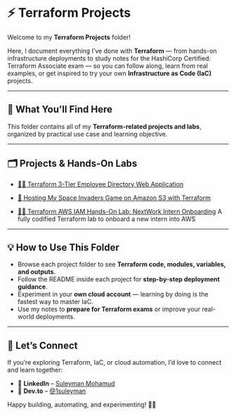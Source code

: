 # ⚡ Terraform Projects

Welcome to my **Terraform Projects** folder!  

Here, I document everything I’ve done with **Terraform** — from hands-on infrastructure deployments to study notes for the HashiCorp Certified: Terraform Associate exam — so you can follow along, learn from real examples, or get inspired to try your own **Infrastructure as Code (IaC)** projects.

---

## 🚀 What You'll Find Here

This folder contains all of my **Terraform-related projects and labs**, organized by practical use case and learning objective.

---

## 🗂️ Projects & Hands-On Labs

- [🧑‍💻 Terraform 3-Tier Employee Directory Web Application](https://github.com/1suleyman/-Terraform-3-Tier-Employee-Directory-Web-Application)

- [🌌 Hosting My Space Invaders Game on Amazon S3 with Terraform](https://github.com/1suleyman/-Hosting-My-Space-Invaders-Game-on-Amazon-S3-with-Terraform)

- [🧑‍💻 Terraform AWS IAM Hands-On Lab: NextWork Intern Onboarding](https://github.com/1suleyman/-Terraform-AWS-IAM-Hands-On-Lab-NextWork-Intern-Onboarding/tree/main)
A fully codified Terraform lab to onboard a new intern into AWS

---

## 💡 How to Use This Folder

- Browse each project folder to see **Terraform code, modules, variables, and outputs**.  
- Follow the README inside each project for **step-by-step deployment guidance**.  
- Experiment in your **own cloud account** — learning by doing is the fastest way to master IaC.  
- Use my notes to **prepare for Terraform exams** or improve your real-world deployments.  

---

## 🤝 Let’s Connect

If you’re exploring Terraform, IaC, or cloud automation, I’d love to connect and learn together:  

- 💼 **LinkedIn** – [Suleyman Mohamud](https://www.linkedin.com/in/suleyman-mohamud/)  
- 🧠 **Dev.to** – [@1suleyman](https://dev.to/1suleyman)  

Happy building, automating, and experimenting! 🌱✨
